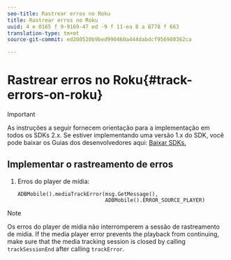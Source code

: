 ```yaml
---
seo-title: Rastrear erros no Roku
title: Rastrear erros no Roku
uuid: 4 e 0165 f 9-9169-47 ed -9 f 11-ea 8 a 8778 f 663
translation-type: tm+mt
source-git-commit: ed200520b9bed990460a444dabdcf956980362ca

---
```



# Rastrear erros no Roku{#track-errors-on-roku}

>[!IMPORTANT]
>
>As instruções a seguir fornecem orientação para a implementação em todos os SDKs 2.x. Se estiver implementando uma versão 1.x do SDK, você pode baixar os Guias dos desenvolvedores aqui: [Baixar SDKs.](../../sdk-implement/download-sdks.md)

## Implementar o rastreamento de erros

1. Erros do player de mídia:

   ```
   ADBMobile().mediaTrackError(msg.GetMessage(), 
                               ADBMobile().ERROR_SOURCE_PLAYER)
   ```

>[!NOTE]
>
>Os erros do player de mídia não interromperem a sessão de rastreamento de mídia. If the media player error prevents the playback from continuing, make sure that the media tracking session is closed by calling `trackSessionEnd` after calling `trackError`.


